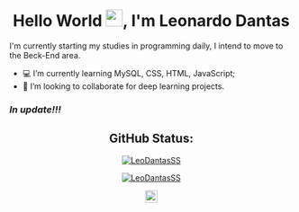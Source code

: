 <h1 align="center">Hello World <img src="https://raw.githubusercontent.com/kaueMarques/kaueMarques/master/hi.gif" width="30px">, I'm Leonardo Dantas</h1>

I'm currently starting my studies in programming daily, I intend to move to the Beck-End area.

- :computer: I’m currently learning MySQL, CSS, HTML, JavaScript;
- 🤝 I’m looking to collaborate for deep learning projects. 

### *In update!!!*

<div align="center">
  <h2>GitHub Status:</h2>
  
  [![LeoDantasSS](https://github-readme-stats.vercel.app/api?username=LeoDantasSS&show_icons=true&theme=radical&bg_color=30,0d0d0d,191919&title_color=fff&text_color=fff&icon_color=79ff97)](https://github.com/anuraghazra/github-readme-stats)

  [![LeoDantasSS](https://github-readme-stats.vercel.app/api/top-langs/?username=LeoDantasSS&layout=compact&theme=radical&bg_color=30,0d0d0d,191919&title_color=fff&text_color=fff&icon_color=79ff97)](https://github.com/anuraghazra/github-readme-stats)
  </div>

<div align="center">
  <a href="https://www.linkedin.com/in/leonardo-dantasss/" target="_blank">
    <img alt="LinkdeIN" width="22px" src="https://cdn.jsdelivr.net/npm/simple-icons@v3/icons/linkedin.svg" />
  </a>
  </div>
